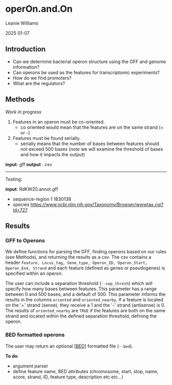 # operOn.and.On
Leanie Williams

2025 01-07

## Introduction

- Can we determine bacterial operon structure using the GFF and genome information?
- Can operons be used as the features for transcriptomic experiments?
- How do we find promoters?
- What are the regulators?

## Methods

*Work in progress*

1. Features in an operon must be co-oriented. 
	- co oriented would mean that the features are on the same strand (+ or -)
2. Features must be found serially.
	- serially means that the number of bases between features should not exceed 500 bases
(*note* we will examine the threshold of bases and how it impacts the output)


**input**: gff
**output** : csv



---

Testing:

**input**: RdKW20.annot.gff
- sequence-region 1 1830138
- species https://www.ncbi.nlm.nih.gov/Taxonomy/Browser/wwwtax.cgi?id=727

## Results

### GFF to Operons
We define functions for parsing the GFF, finding operons based on our rules (see Methods), and returning the results as a csv. The csv contains a header  `Feature, Locus_tag, Gene_type, Operon_ID, Operon_Start, Operon_End, Strand` and each feature (defined as genes or pseudogenes) is specified within an operon. 

The user can include a separation threshold (`--sep_thresh`) which will specify how many bases between features. This parameter has a range between 0 and 500 bases, and a default of 500. This parameter informs the results in the columns `oriented` and `oriented_nearby`. If a feature is located on the '+' strand (sense), they receive a 1 and the '-' strand (antisense) is 0. The results of `oriented_nearby` are `TRUE` if the features are both on the same strand and located within the defined separation threshold, defining the operon. 

### BED formatted operons
The user may return an optional [[BED]](http://useast.ensembl.org/info/website/upload/bed.html) formatted file (`--bed`).

**To do**: 

- argument parser
- define feature name, BED attributes (chromosome, start, stop, name, score, strand, ID, feature type, description etc etc...)


